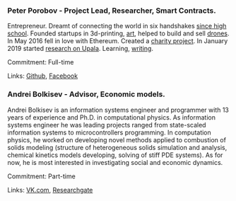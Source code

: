 ### Peter Porobov - Project Lead, Researcher, Smart Contracts.
Entrepreneur. Dreamt of connecting the world in six handshakes [since high school](https://medium.com/swlh/identity-proof-with-six-handshakes-starting-with-why-b90a6ddb67c1). Founded startups in 3d-printing, [art](https://github.com/porobov/Concrete-Clock-1355), helped to build and sell [drones](http://unmanned.ru/). In May 2016 fell in love with Ethereum. Created a [charity project](https://themillionetherhomepage.com/). In January 2019 started [research on Upala](https://upala-docs.readthedocs.io/en/latest/). Learning, [writing](https://medium.com/@PeterPorobov).

Commitment: Full-time

Links: [Github](https://github.com/porobov/), [Facebook](https://www.facebook.com/porobov.p)

### Andrei Bolkisev - Advisor, Economic models.

Andrei Bolkisev is an information systems engineer and programmer with 13 years of experience and Ph.D. in computational physics. As information systems engineer he was leading projects ranged from state-scaled information systems to microcontrollers programming. In computation physics, he worked on developing novel methods applied to combustion of solids modeling (structure of heterogeneous solids simulation and analysis, chemical kinetics models developing, solving of stiff PDE systems). As for now, he is most interested in investigating social and economic dynamics.

Commitment: Part-time

Links: [VK.com](https://vk.com/blksv),  [Researchgate](https://www.researchgate.net/profile/Andrei_Bolkisev)
